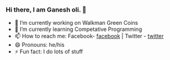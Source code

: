 ### Hi there, I am Ganesh oli. 👋


- 🔭 I’m currently working on Walkman Green Coins
- 🌱 I’m currently learning Competative Programming
- 📫 How to reach me: Facebook- <a href="https://www.facebook.com/oli123g">facebook</a> | Twitter - <a href="https://twitter.com/kabadigone">twitter</a>
- 😄 Pronouns: he/his
- ⚡ Fun fact: I do lots of stuff
